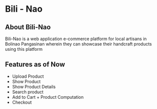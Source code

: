 # Bili - Nao

## About Bili-Nao 

Bili-Nao is a web application  e-commerce platform for local artisans in Bolinao Pangasinan
wherein they can showcase their handcraft products using this platform 

## Features as of Now

* Upload Product
* Show Product
* Show Product Details
* Search product
* Add to Cart  + Product Computation
* Checkout
